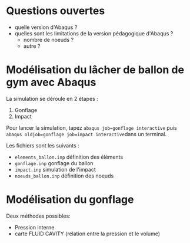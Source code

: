 # Questions ouvertes
* quelle version d'Abaqus ?
* quelles sont les limitations de la version pédagogique d'Abaqus ?
  * nombre de noeuds ?
  * autre ?



# Modélisation du lâcher de ballon de gym avec Abaqus
La simulation se déroule en 2 étapes :
1. Gonflage
1. Impact

Pour lancer la simulation, tapez `abaqus job=gonflage interactive` puis `abaqus oldjob=gonflage job=impact interactive`dans un terminal.

Les fichiers sont les suivants :
* `elements_ballon.inp` définition des éléments
* `gonflage.inp` gonflage du ballon
* `impact.inp` simulation de l'impact
* `noeuds_ballon.inp` définition des noeuds

# Modélisation du gonflage
Deux méthodes possibles:
* Pression interne
* carte FLUID CAVITY (relation entre la pression et le volume)

